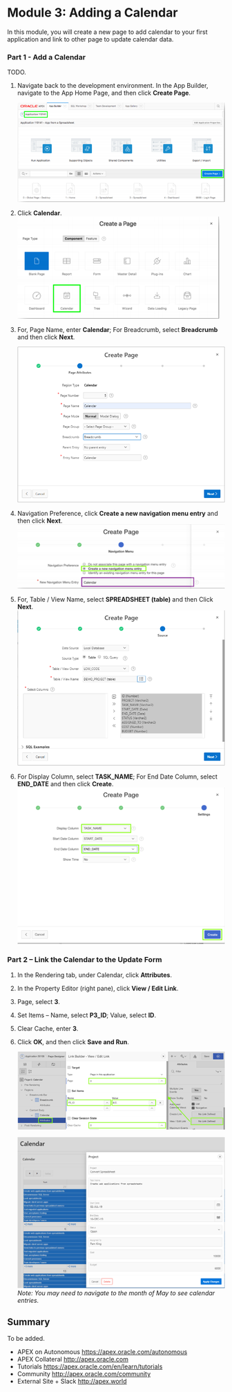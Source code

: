 # Module 3: Adding a Calendar
In this module, you will create a new page to add calendar to your first application and link to other page to update calendar data.
### **Part 1** - Add a Calendar
TODO.
1. Navigate back to the development environment. In the App Builder, navigate to the App Home Page, and then click **Create Page**.

    ![](images/3/create-page.png)

2. Click **Calendar**.
    ![](images/3/calendar.png)

3. For, Page Name, enter **Calendar**; For Breadcrumb, select **Breadcrumb** and then click **Next**.  

    ![](images/3/new-create-page.png)

4. Navigation Preference, click **Create a new navigation menu entry** and then click **Next**. 
    ![](images/3/create-a-new-navigation-menu.png) 
5. For, Table / View Name, select **SPREADSHEET (table)** and then Click **Next**.  
    ![](images/3/new-calendar-page.png)
6. For Display Column, select **TASK_NAME**; For End Date Column, select **END_DATE** and then click **Create**.  
    ![](images/3/click-create.png)

### **Part 2** – Link the Calendar to the Update Form

1. In the Rendering tab, under Calendar, click **Attributes**.
2. In the Property Editor (right pane), click **View / Edit Link**.
3. Page, select **3**.
4. Set Items – Name, select **P3_ID**; Value, select **ID**.
5. Clear Cache, enter **3**.
6. Click **OK**, and then click **Save and Run**.

    ![](images/3/update-form.png)

    ![](images/3/updated-form-display.png)  
    *Note: You may need to navigate to the month of May to see calendar entries.*

## Summary

To be added.

- APEX on Autonomous  https://apex.oracle.com/autonomous
- APEX Collateral  http://apex.oracle.com
- Tutorials  https://apex.oracle.com/en/learn/tutorials
- Community  http://apex.oracle.com/community
- External Site + Slack  http://apex.world
